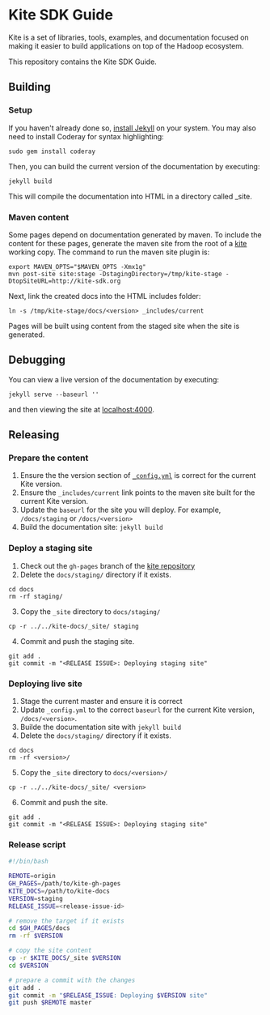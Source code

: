 # Kite SDK Guide

Kite is a set of libraries, tools, examples, and documentation focused on
making it easier to build applications on top of the Hadoop ecosystem.

This repository contains the Kite SDK Guide.

## Building

### Setup

If you haven't already done so, [install Jekyll](http://jekyllrb.com/docs/installation/) on your system. You may also
need to install Coderay for syntax highlighting:

```
sudo gem install coderay
```

Then, you can build the current version of the documentation by executing:

```
jekyll build
```

This will compile the documentation into HTML in a directory called \_site.

### Maven content

Some pages depend on documentation generated by maven. To include the content for these pages, generate the maven site from the root of a [kite](http://github.com/kite-sdk/kite) working copy. The command to run the maven site plugin is:

```
export MAVEN_OPTS="$MAVEN_OPTS -Xmx1g"
mvn post-site site:stage -DstagingDirectory=/tmp/kite-stage -DtopSiteURL=http://kite-sdk.org
```

Next, link the created docs into the HTML includes folder:

```
ln -s /tmp/kite-stage/docs/<version> _includes/current
```

Pages will be built using content from the staged site when the site is generated.

## Debugging

You can view a live version of the documentation by executing:

```
jekyll serve --baseurl ''
```

and then viewing the site at [localhost:4000](http://localhost:4000).

## Releasing

### Prepare the content

1. Ensure the the version section of [`_config.yml`](_config.yml) is correct for the current Kite version.
2. Ensure the `_includes/current` link points to the maven site built for the current Kite version.
3. Update the `baseurl` for the site you will deploy. For example, `/docs/staging` or `/docs/<version>`
4. Build the documentation site: `jekyll build`

### Deploy a staging site

1. Check out the `gh-pages` branch of the [kite repository](https://github.com/kite-sdk/kite)
2. Delete the `docs/staging/` directory if it exists.
```
cd docs
rm -rf staging/
```
3. Copy the `_site` directory to `docs/staging/`
```
cp -r ../../kite-docs/_site/ staging
```
4. Commit and push the staging site.
```
git add .
git commit -m "<RELEASE ISSUE>: Deploying staging site"
```

### Deploying live site

1. Stage the current master and ensure it is correct
2. Update `_config.yml` to the correct `baseurl` for the current Kite version, `/docs/<version>`.
3. Builde the documentation site with `jekyll build`
4. Delete the `docs/staging/` directory if it exists.
```
cd docs
rm -rf <version>/
```
5. Copy the `_site` directory to `docs/<version>/`
```
cp -r ../../kite-docs/_site/ <version>
```
6. Commit and push the site.
```
git add .
git commit -m "<RELEASE ISSUE>: Deploying staging site"
```

### Release script

```bash
#!/bin/bash

REMOTE=origin
GH_PAGES=/path/to/kite-gh-pages
KITE_DOCS=/path/to/kite-docs
VERSION=staging
RELEASE_ISSUE=<release-issue-id>

# remove the target if it exists
cd $GH_PAGES/docs
rm -rf $VERSION

# copy the site content
cp -r $KITE_DOCS/_site $VERSION
cd $VERSION

# prepare a commit with the changes
git add .
git commit -m "$RELEASE_ISSUE: Deploying $VERSION site"
git push $REMOTE master
```

